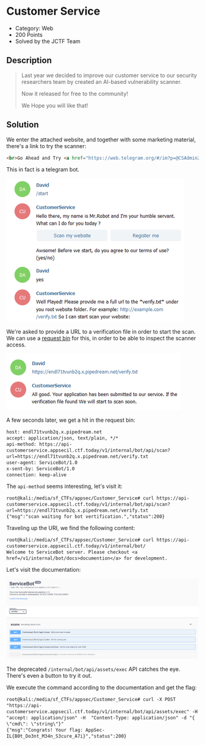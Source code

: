 # Customer Service
* Category: Web
* 200 Points
* Solved by the JCTF Team

## Description
> Last year we decided to improve our customer service to our security researchers team by created an AI-based vulnerability scanner. 
> 
> Now it released for free to the community!
> 
> We Hope you will like that!

## Solution

We enter the attached website, and together with some marketing material, there's a link to try the scanner:

```html
<br>Go Ahead and Try <a href="https://web.telegram.org/#/im?p=@CSAdmin2020bot" target="_blank">NOW</a>.
```

This in fact is a telegram bot.

![](images/telegram.png)

We're asked to provide a URL to a verification file in order to start the scan. We can use a [request bin](https://requestbin.com/) for this, in order to be able to inspect the scanner access.

![](images/telegram2.png)

A few seconds later, we get a hit in the request bin:

```
host: endl71tvunb2q.x.pipedream.net
accept: application/json, text/plain, */*
api-method: https://api-customerservice.appsecil.ctf.today/v1/internal/bot/api/scan?url=https://endl71tvunb2q.x.pipedream.net/verify.txt
user-agent: ServiceBot/1.0
x-sent-by: ServiceBot/1.0
connection: keep-alive
```

The `api-method` seems interesting, let's visit it:

```console
root@kali:/media/sf_CTFs/appsec/Customer_Service# curl https://api-customerservice.appsecil.ctf.today/v1/internal/bot/api/scan?url=https://endl71tvunb2q.x.pipedream.net/verify.txt
{"msg":"scan waiting for bot vertification.","status":200}
```

Traveling up the URI, we find the following content:
```console
root@kali:/media/sf_CTFs/appsec/Customer_Service# curl https://api-customerservice.appsecil.ctf.today/v1/internal/bot/
Welcome to ServiceBot server. Please checkout <a href=/v1/internal/bot/docs>documention</a> for development.
```

Let's visit the documentation:

![](images/servicebot.png)

The deprecated `/internal/bot/api/assets/exec` API catches the eye. There's even a button to try it out. 

We execute the command according to the documentation and get the flag:

```console
root@kali:/media/sf_CTFs/appsec/Customer_Service# curl -X POST "https://api-customerservice.appsecil.ctf.today/v1/internal/bot/api/assets/exec" -H  "accept: application/json" -H  "Content-Type: application/json" -d "{  \"cmd\": \"string\"}"
{"msg":"Congrats! Your flag: AppSec-IL{B0t_Do3nt_M34n_S3cure_A7i}","status":200}
```
